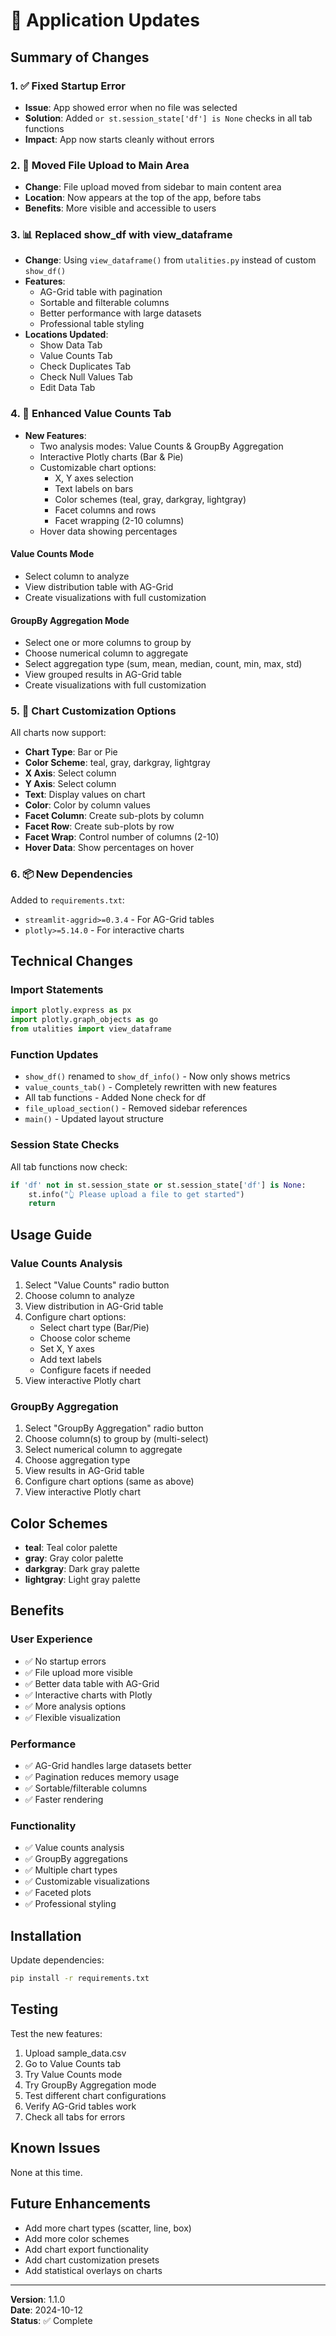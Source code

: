 # 🔄 Application Updates

## Summary of Changes

### 1. ✅ Fixed Startup Error
- **Issue**: App showed error when no file was selected
- **Solution**: Added `or st.session_state['df'] is None` checks in all tab functions
- **Impact**: App now starts cleanly without errors

### 2. 📁 Moved File Upload to Main Area
- **Change**: File upload moved from sidebar to main content area
- **Location**: Now appears at the top of the app, before tabs
- **Benefits**: More visible and accessible to users

### 3. 📊 Replaced show_df with view_dataframe
- **Change**: Using `view_dataframe()` from `utalities.py` instead of custom `show_df()`
- **Features**: 
  - AG-Grid table with pagination
  - Sortable and filterable columns
  - Better performance with large datasets
  - Professional table styling
- **Locations Updated**:
  - Show Data Tab
  - Value Counts Tab
  - Check Duplicates Tab
  - Check Null Values Tab
  - Edit Data Tab

### 4. 🔢 Enhanced Value Counts Tab
- **New Features**:
  - Two analysis modes: Value Counts & GroupBy Aggregation
  - Interactive Plotly charts (Bar & Pie)
  - Customizable chart options:
    - X, Y axes selection
    - Text labels on bars
    - Color schemes (teal, gray, darkgray, lightgray)
    - Facet columns and rows
    - Facet wrapping (2-10 columns)
  - Hover data showing percentages

#### Value Counts Mode
- Select column to analyze
- View distribution table with AG-Grid
- Create visualizations with full customization

#### GroupBy Aggregation Mode
- Select one or more columns to group by
- Choose numerical column to aggregate
- Select aggregation type (sum, mean, median, count, min, max, std)
- View grouped results in AG-Grid table
- Create visualizations with full customization

### 5. 🎨 Chart Customization Options
All charts now support:
- **Chart Type**: Bar or Pie
- **Color Scheme**: teal, gray, darkgray, lightgray
- **X Axis**: Select column
- **Y Axis**: Select column
- **Text**: Display values on chart
- **Color**: Color by column values
- **Facet Column**: Create sub-plots by column
- **Facet Row**: Create sub-plots by row
- **Facet Wrap**: Control number of columns (2-10)
- **Hover Data**: Show percentages on hover

### 6. 📦 New Dependencies
Added to `requirements.txt`:
- `streamlit-aggrid>=0.3.4` - For AG-Grid tables
- `plotly>=5.14.0` - For interactive charts

## Technical Changes

### Import Statements
```python
import plotly.express as px
import plotly.graph_objects as go
from utalities import view_dataframe
```

### Function Updates
- `show_df()` renamed to `show_df_info()` - Now only shows metrics
- `value_counts_tab()` - Completely rewritten with new features
- All tab functions - Added None check for df
- `file_upload_section()` - Removed sidebar references
- `main()` - Updated layout structure

### Session State Checks
All tab functions now check:
```python
if 'df' not in st.session_state or st.session_state['df'] is None:
    st.info("👆 Please upload a file to get started")
    return
```

## Usage Guide

### Value Counts Analysis
1. Select "Value Counts" radio button
2. Choose column to analyze
3. View distribution in AG-Grid table
4. Configure chart options:
   - Select chart type (Bar/Pie)
   - Choose color scheme
   - Set X, Y axes
   - Add text labels
   - Configure facets if needed
5. View interactive Plotly chart

### GroupBy Aggregation
1. Select "GroupBy Aggregation" radio button
2. Choose column(s) to group by (multi-select)
3. Select numerical column to aggregate
4. Choose aggregation type
5. View results in AG-Grid table
6. Configure chart options (same as above)
7. View interactive Plotly chart

## Color Schemes
- **teal**: Teal color palette
- **gray**: Gray color palette
- **darkgray**: Dark gray palette
- **lightgray**: Light gray palette

## Benefits

### User Experience
- ✅ No startup errors
- ✅ File upload more visible
- ✅ Better data table with AG-Grid
- ✅ Interactive charts with Plotly
- ✅ More analysis options
- ✅ Flexible visualization

### Performance
- ✅ AG-Grid handles large datasets better
- ✅ Pagination reduces memory usage
- ✅ Sortable/filterable columns
- ✅ Faster rendering

### Functionality
- ✅ Value counts analysis
- ✅ GroupBy aggregations
- ✅ Multiple chart types
- ✅ Customizable visualizations
- ✅ Faceted plots
- ✅ Professional styling

## Installation

Update dependencies:
```bash
pip install -r requirements.txt
```

## Testing

Test the new features:
1. Upload sample_data.csv
2. Go to Value Counts tab
3. Try Value Counts mode
4. Try GroupBy Aggregation mode
5. Test different chart configurations
6. Verify AG-Grid tables work
7. Check all tabs for errors

## Known Issues
None at this time.

## Future Enhancements
- Add more chart types (scatter, line, box)
- Add more color schemes
- Add chart export functionality
- Add chart customization presets
- Add statistical overlays on charts

---

**Version**: 1.1.0  
**Date**: 2024-10-12  
**Status**: ✅ Complete
